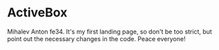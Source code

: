 # ActiveBox
Mihalev Anton fe34.
It's my first landing page, so don't be too strict, but point out the necessary changes in the code.
Peace everyone!
